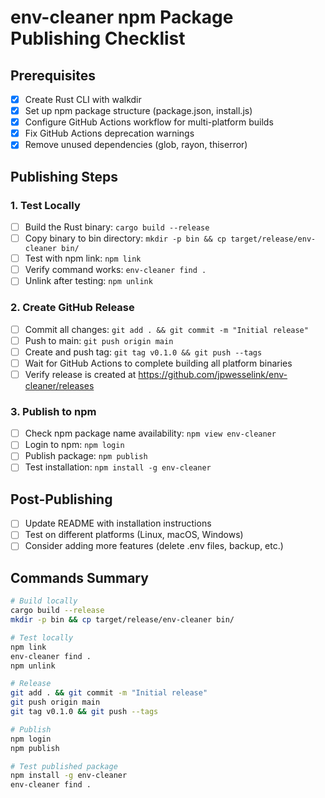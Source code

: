 # env-cleaner npm Package Publishing Checklist

## Prerequisites
- [x] Create Rust CLI with walkdir
- [x] Set up npm package structure (package.json, install.js)
- [x] Configure GitHub Actions workflow for multi-platform builds
- [x] Fix GitHub Actions deprecation warnings
- [x] Remove unused dependencies (glob, rayon, thiserror)

## Publishing Steps

### 1. Test Locally
- [ ] Build the Rust binary: `cargo build --release`
- [ ] Copy binary to bin directory: `mkdir -p bin && cp target/release/env-cleaner bin/`
- [ ] Test with npm link: `npm link`
- [ ] Verify command works: `env-cleaner find .`
- [ ] Unlink after testing: `npm unlink`

### 2. Create GitHub Release
- [ ] Commit all changes: `git add . && git commit -m "Initial release"`
- [ ] Push to main: `git push origin main`
- [ ] Create and push tag: `git tag v0.1.0 && git push --tags`
- [ ] Wait for GitHub Actions to complete building all platform binaries
- [ ] Verify release is created at https://github.com/jpwesselink/env-cleaner/releases

### 3. Publish to npm
- [ ] Check npm package name availability: `npm view env-cleaner`
- [ ] Login to npm: `npm login`
- [ ] Publish package: `npm publish`
- [ ] Test installation: `npm install -g env-cleaner`

## Post-Publishing
- [ ] Update README with installation instructions
- [ ] Test on different platforms (Linux, macOS, Windows)
- [ ] Consider adding more features (delete .env files, backup, etc.)

## Commands Summary
```bash
# Build locally
cargo build --release
mkdir -p bin && cp target/release/env-cleaner bin/

# Test locally
npm link
env-cleaner find .
npm unlink

# Release
git add . && git commit -m "Initial release"
git push origin main
git tag v0.1.0 && git push --tags

# Publish
npm login
npm publish

# Test published package
npm install -g env-cleaner
env-cleaner find .
```